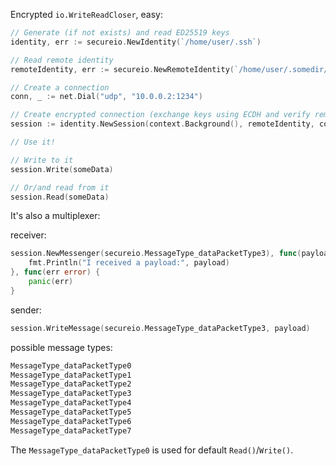 Encrypted `io.WriteReadCloser`, easy:

```go
// Generate (if not exists) and read ED25519 keys 
identity, err := secureio.NewIdentity(`/home/user/.ssh`)

// Read remote identity 
remoteIdentity, err := secureio.NewRemoteIdentity(`/home/user/.somedir/remote.pubkey`)

// Create a connection
conn, _ := net.Dial("udp", "10.0.0.2:1234")

// Create encrypted connection (exchange keys using ECDH and verify remote side by Curve25519 signature).
session := identity.NewSession(context.Background(), remoteIdentity, conn, someLogger)

// Use it!

// Write to it
session.Write(someData)

// Or/and read from it
session.Read(someData)
```

It's also a multiplexer:

receiver:
```go
session.NewMessenger(secureio.MessageType_dataPacketType3), func(payload []byte) {
    fmt.Println("I received a payload:", payload)
}, func(err error) {
    panic(err)
}
```

sender:
```go
session.WriteMessage(secureio.MessageType_dataPacketType3, payload)
```

possible message types:
```go
MessageType_dataPacketType0
MessageType_dataPacketType1
MessageType_dataPacketType2
MessageType_dataPacketType3
MessageType_dataPacketType4
MessageType_dataPacketType5
MessageType_dataPacketType6
MessageType_dataPacketType7
```
The `MessageType_dataPacketType0` is used for default `Read()`/`Write()`.
